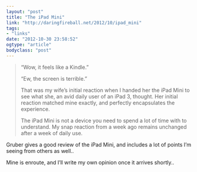 ```yaml
---
layout: "post"
title: "The iPad Mini"
link: "http://daringfireball.net/2012/10/ipad_mini"
tags: 
- "links"
date: "2012-10-30 23:58:52"
ogtype: "article"
bodyclass: "post"
---
```


> “Wow, it feels like a Kindle.”
> 
> “Ew, the screen is terrible.”
> 
> That was my wife’s initial reaction when I handed her the iPad Mini to see what she, an avid daily user of an iPad 3, thought. Her initial reaction matched mine exactly, and perfectly encapsulates the experience.
> 
> The iPad Mini is not a device you need to spend a lot of time with to understand. My snap reaction from a week ago remains unchanged after a week of daily use.

Gruber gives a good review of the iPad Mini, and includes a lot of points I’m seeing from others as well..

Mine is enroute, and I’ll write my own opinion once it arrives shortly..